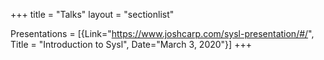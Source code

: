 +++
title = "Talks"
layout = "sectionlist"

Presentations = [{Link="https://www.joshcarp.com/sysl-presentation/#/", Title = "Introduction to Sysl", Date="March 3, 2020"}]
+++